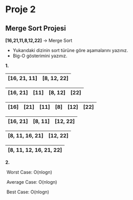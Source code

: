 # Proje 2

## Merge Sort Projesi



**[16,21,11,8,12,22]** -> Merge Sort

  * Yukarıdaki dizinin sort türüne göre aşamalarını yazınız.
  * Big-O gösterimini yazınız.



**1.**  

| [16, 21, 11] | [8, 12, 22] |
| :----------: | :---------: |

| [16, 21] | [11] | [8, 12] | [22] |
| :------: | :--: | :-----: | :--: |

| [16] | [21] | [11] | [8]  | [12] | [22] |
| :--: | :--: | :--: | :--: | :--: | :--: |

| [16, 21] | [8, 11] | [12, 22] |
| :------: | :-----: | :------: |

| [8, 11, 16, 21] | [12, 22] |
| :-------------: | :------: |

| [8, 11, 12, 16, 21, 22] |
| :---------------------: |



**2.** 

​		Worst Case: O(nlogn)

​		Average Case: O(nlogn)

​		Best Case: O(nlogn)